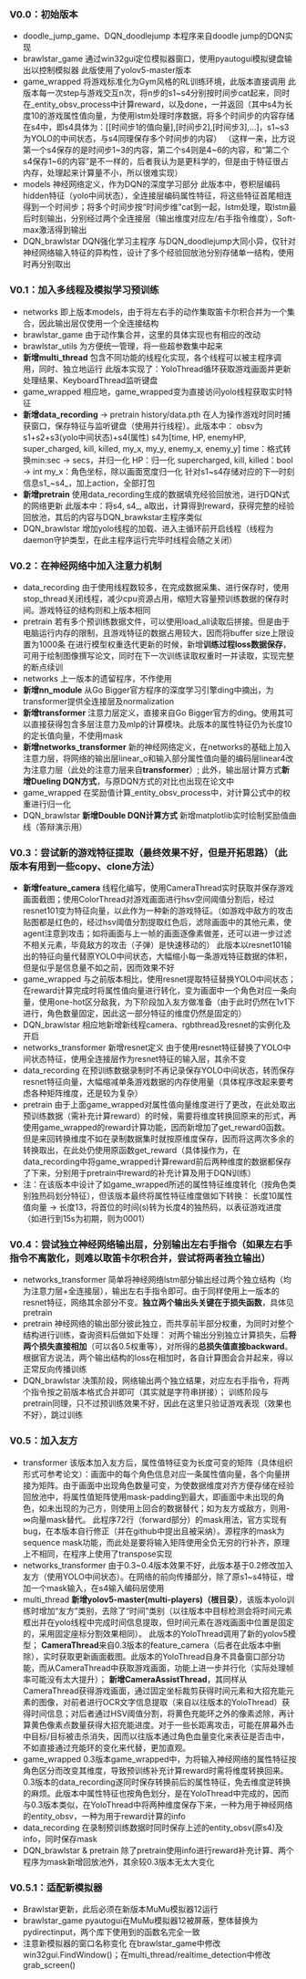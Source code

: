 ### V0.0：初始版本

- doodle_jump_game、DQN_doodlejump
  本程序来自doodle jump的DQN实现
- brawlstar_game
  通过win32gui定位模拟器窗口，使用pyautogui模拟键盘输出以控制模拟器
  此版使用了yolov5-master版本
- game_wrapped
  将游戏标准化为Gym风格的RL训练环境，此版本直接调用
  此版本每一次step与游戏交互n次，将n步的s1~s4分别按时间步cat起来，同时在_entity_obsv_process中计算reward，以及done，一并返回（其中s4为长度10的游戏属性值向量，为使用lstm处理时序数据，将多个时间步的内容存储在s4中，即s4具体为：[[时间步1的值向量],[时间步2],[时间步3],...]，s1~s3为YOLO的中间状态，与s4同理保存多个时间步的内容）
  （这样一来，比方说第一个s4保存的是时间步1~3的内容，第二个s4则是4~6的内容，和“第二个s4保存1~6的内容”是不一样的，后者我认为是更科学的，但是由于特征很占内存，处理起来计算量不小，所以很难实现）
- models
  神经网络定义，作为DQN的深度学习部分
  此版本中，卷积层编码hidden特征（yolo中间状态），全连接层编码属性特征，将这些特征首尾相连得到一个时间步；将多个时间步按“时间步维”cat到一起，lstm处理，取lstm最后时刻输出，分别经过两个全连接层（输出维度对应左/右手指令维度），Soft-max激活得到输出
- DQN_brawlstar
  DQN强化学习主程序
  与DQN_doodlejump大同小异，仅针对神经网络输入特征的异构性，设计了多个经验回放池分别存储单一结构，使用时再分别取出

### V0.1：加入多线程及模拟学习预训练

- networks
  即上版本models，由于将左右手的动作集取笛卡尔积合并为一个集合，因此输出层仅使用一个全连接结构
- brawlstar_game
  由于动作集合并，这里的具体实现也有相应的改动
- brawlstar_utils
  为方便统一管理，将一些超参数集中起来
- **新增multi_thread**
  包含不同功能的线程化实现，各个线程可以被主程序调用，同时、独立地运行
  此版本实现了：YoloThread循环获取游戏画面并更新处理结果、KeyboardThread监听键盘
- game_wrapped
  相应地，game_wrapped变为直接访问yolo线程获取实时特征
- **新增data_recording** -> pretrain history/data.pth
  在人为操作游戏时同时捕获窗口，保存特征与监听键盘（使用并行线程）。此版本中：
  obsv为s1+s2+s3(yolo中间状态)+s4(属性)
  s4为[time, HP, enemyHP, super_charged, kill, killed, my_x, my_y, enemy_x, enemy_y]
  time：格式转换min:sec -> secs，并归一化
  HP：归一化
  supercharged, kill, killed：bool -> int
  my_x：角色坐标，除以画面宽度归一化
  针对s1~s4存储对应的下一时刻信息s1\_~s4_，加上action，全部打包
- **新增pretrain**
  使用data_recording生成的数据填充经验回放池，进行DQN式的网络更新
  此版本中：将s4, s4_, a取出，计算得到reward，获得完整的经验回放池，其后的内容与DQN_brawkstar主程序类似
- DQN_brawlstar
  增加yolo线程的加载、进入主循环前开启线程（线程为daemon守护类型，在此主程序运行完毕时线程会随之关闭）

### V0.2：在神经网络中加入注意力机制

- data_recording
  由于使用线程数较多，在完成数据采集、进行保存时，使用stop_thread关闭线程，减少cpu资源占用，缩短大容量预训练数据的保存时间。游戏特征的结构则和上版本相同
- pretrain
  若有多个预训练数据文件，可以使用load_all读取后拼接。但是由于电脑运行内存的限制，且游戏特征的数据占用较大，因而将buffer size上限设置为1000条
  在进行模型权重迭代更新的时候，新增**训练过程loss数据保存**，可用于绘制图像撰写论文，同时在下一次训练读取权重时一并读取，实现完整的断点续训
- networks
  上一版本的遗留程序，不作使用
- **新增nn_module**
  从Go Bigger官方程序的深度学习引擎ding中摘出，为transformer提供全连接层及normalization
- **新增transformer**
  注意力层定义，直接来自Go Bigger官方的ding。使用其可以直接获得包含多层注意力及mlp的计算模块。此版本的属性特征仍为长度10的定长值向量，不使用mask
- **新增networks_transformer**
  新的神经网络定义，在networks的基础上加入注意力层，将网络的输出层linear_o和输入部分属性值向量的编码层linear4改为注意力层（此处的注意力层来自**transformer**）;
  此外，输出层计算方式**新增Dueling DQN方式**，与原DQN方式的对比也出现在论文中
- game_wrapped
  在奖励值计算_entity_obsv_process中，对计算公式中的权重进行归一化
- DQN_brawlstar
  **新增Double DQN计算方式**
  新增matplotlib实时绘制奖励值曲线（答辩演示用）

### V0.3：尝试新的游戏特征提取（最终效果不好，但是开拓思路）（此版本有用到一些copy、clone方法）

- **新增feature_camera**
  线程化编写，使用CameraThread实时获取并保存游戏画面截图；使用ColorThread对游戏画面进行hsv空间阈值分割后，经过resnet101变为特征向量，以此作为一种新的游戏特征。（如游戏中敌方的攻击贴图都是红色的，经过hsv阈值分割提取红色后，滤除画面中的其他元素，使agent注意到攻击；如将画面与上一帧的画面逐像素做差，还可以进一步过滤不相关元素，毕竟敌方的攻击（子弹）是快速移动的）
  此版本以resnet101输出的特征向量代替原YOLO中间状态，大幅缩小每一条游戏特征数据的体积，但是似乎是信息量不如之前，因而效果不好
- game_wrapped
  与之前版本相比，使用resnet提取特征替换YOLO中间状态；在reward计算完成时将属性值向量进行转化，变为画面中一个角色对应一条向量，使用one-hot区分敌我，为下阶段加入友方做准备（由于此时仍然在1v1下进行，角色数量固定，因此这一部分特征的维度仍然是固定的）
- DQN_brawlstar
  相应地新增新线程camera、rgbthread及resnet的实例化及开启
- networks_transformer
  新增resnet定义
  由于使用resnet特征替换了YOLO中间状态特征，使用全连接层作为resnet特征的输入层，其余不变
- data_recording
  在预训练数据录制时不再记录保存YOLO中间状态，转而保存resnet特征向量，大幅缩减单条游戏数据的内存使用量（具体程序改起来要考虑各种矩阵维度，还是较为复杂）
- pretrain
  由于上面game_wrapped对属性值向量维度进行了更改，在此处取出预训练数据（需补充计算reward）的时候，需要将维度转换回原来的形式，再使用game_wrapped的reward计算功能，因而新增加了get_reward0函数。但是来回转换维度不如在录制数据集时就按原维度保存，因而将这两次多余的转换取出，在此处仍使用原函数get_reward（具体操作为，在data_recording中将game_wrapped计算reward前后两种维度的数据都保存了下来，分别用于pretrain中reward的补充计算及用于DQN训练）
- 注：在该版本中设计了如game_wrapped所述的属性特征维度转化（按角色类别独热码划分特征），但该版本最终将属性特征维度做如下转换：
  长度10属性值向量 -> 长度13，将首位的时间(s)转为长度4的独热码，以表征游戏进度（如进行到15s为初期，则为0001）

### V0.4：尝试独立神经网络输出层，分别输出左右手指令（如果左右手指令不离散化，则难以取笛卡尔积合并，尝试将两者独立输出）

- networks_transformer
  简单将神经网络lstm部分输出经过两个独立结构（均为注意力层+全连接层），输出左右手指令即可。由于同样使用上一版本的resnet特征，网络其余部分不变。**独立两个输出头关键在于损失函数**，具体见pretrain
- pretrain
  神经网络的输出部分彼此独立，而共享前半部分权重，为同时对整个结构进行训练，查询资料后做如下处理：
  对两个输出分别独立计算损失，后**将两个损失直接相加**（可以各0.5权重等），对所得的**总损失值直接backward**。根据官方说法，两个输出结构的loss在相加时，各自计算图会合并起来，得以正常反向传播训练
- DQN_brawlstar
  决策阶段，网络输出两个独立结果，对应左右手指令，将两个指令按之前版本格式合并即可（其实就是字符串拼接）；
  训练阶段与pretrain同理，只不过预训练效果不好，因此在这里只验证游戏表现（效果也不好），跳过训练

### V0.5：加入友方

- transformer
  该版本加入友方后，属性值特征变为长度可变的矩阵（具体组织形式可参考论文）：画面中的每个角色信息对应一条属性值向量，各个向量拼接为矩阵。由于画面中出现角色数量可变，为使数据维度对齐方便存储在经验回放池中，将属性值矩阵使用mask-padding到最大，即画面中未出现的角色，如未出现的为己方，则使用上回合的数据替代；如为友方或敌方，则用-∞向量mask替代。
  此程序72行（forward部分）的mask用法，官方实现有bug，在本版本自行修正（并在github中提出且被采纳）。源程序的mask为sequence mask功能，而此处是要将输入矩阵使用全负无穷的行补齐，原理上不相同，在程序上使用了transpose实现
- networks_transformer
  由于0.3~0.4版本效果不好，此版本基于0.2修改加入友方（使用YOLO中间状态）。在网络的前向传播部分，除了原s1~s4特征，增加一个mask输入，在s4输入编码层使用
- multi_thread
  **新增yolov5-master(multi-players)（根目录）**，该版本yolo训练时增加“友方”类别，去除了“时间”类别（以往版本中目标检测会将时间元素框出并在yolo线程中完成时间信息提取，但时间元素在游戏画面中位置是固定的，采用固定座标分割效果相同）。
  此版本的YoloThread调用了新的yolov5模型；
  **CameraThread**来自0.3版本的feature_camera（后者在此版本中删除），实时获取更新画面截图。此版本的YoloThread自身不具备窗口部分功能，而从CameraThread中获取游戏画面，功能上进一步并行化（实际处理帧率可能没有太大提升）；
  **新增CameraAssistThread**，其同样从CameraThread获得游戏画面，通过固定坐标裁剪获得时间元素和大招充能元素的图像，对前者进行OCR文字信息提取（来自以往版本的YoloThread）获得时间信息；对后者通过HSV阈值分割，将黄色充能环之外的像素滤除，再计算黄色像素点数量获得大招充能进度。对于一些长距离攻击，可能在屏幕外击中目标/目标被击杀消失，因而以往版本通过角色血量变化来表征是否击中，不如直接通过充能环的变化来代替，更加直观。
- game_wrapped
  0.3版本game_wrapped中，为将输入神经网络的属性特征按角色区分而改变其维度，导致预训练补充计算reward时需将维度转换回来。0.3版本的data_recording遂同时保存转换前后的属性特征，免去维度逆转换的麻烦。此版本中属性特征也按角色划分，是在YoloThread中完成的，因而与0.3版本类似，在YoloThread中将两种维度保存下来，一种为用于神经网络的entity_obsv，一种为用于reward计算的info
- data_recording
  在录制预训练数据时同时保存上述的entity_obsv(原s4)及info，同时保存mask
- DQN_brawlstar & pretrain
  除了pretrain使用info进行reward补充计算、两个程序为mask新增回放池外，其余较0.3版本无太大变化

### V0.5.1：适配新模拟器

- Brawlstar更新，此后必须在新版本MuMu模拟器12运行
- brawlstar_game
  pyautogui在MuMu模拟器12被屏蔽，整体替换为pydirectinput，两个库下使用到的函数名完全一致
- 注意新模拟器的窗口名称变化
  在brawlstar_game中修改win32gui.FindWindow()；在multi_thread/realtime_detection中修改grab_screen()

